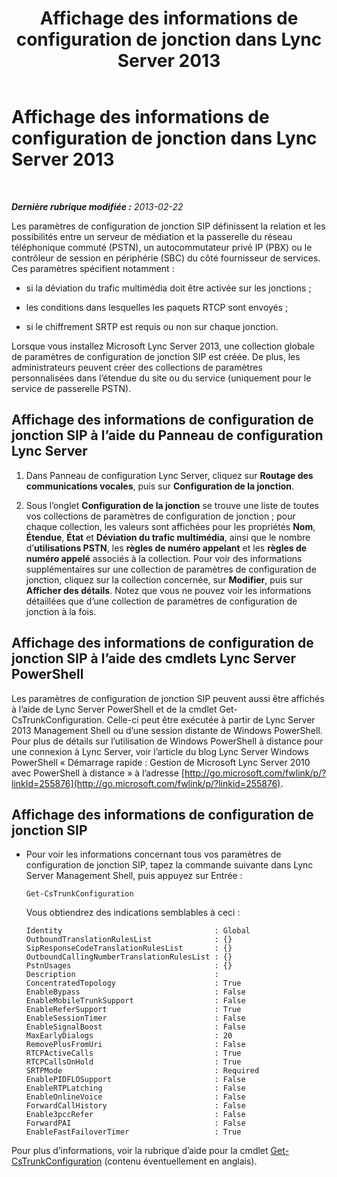 ﻿---
title: Affichage des informations de configuration de jonction dans Lync Server 2013
TOCTitle: Affichage des informations de configuration de jonction dans Lync Server 2013
ms:assetid: ebe10e14-08c2-4797-9254-9ed89516d5cd
ms:mtpsurl: https://technet.microsoft.com/fr-fr/library/JJ721927(v=OCS.15)
ms:contentKeyID: 49891594
ms.date: 05/20/2016
mtps_version: v=OCS.15
ms.translationtype: HT
---

# Affichage des informations de configuration de jonction dans Lync Server 2013

 

_**Dernière rubrique modifiée :** 2013-02-22_

Les paramètres de configuration de jonction SIP définissent la relation et les possibilités entre un serveur de médiation et la passerelle du réseau téléphonique commuté (PSTN), un autocommutateur privé IP (PBX) ou le contrôleur de session en périphérie (SBC) du côté fournisseur de services. Ces paramètres spécifient notamment :

  - si la déviation du trafic multimédia doit être activée sur les jonctions ;

  - les conditions dans lesquelles les paquets RTCP sont envoyés ;

  - si le chiffrement SRTP est requis ou non sur chaque jonction.

Lorsque vous installez Microsoft Lync Server 2013, une collection globale de paramètres de configuration de jonction SIP est créée. De plus, les administrateurs peuvent créer des collections de paramètres personnalisées dans l’étendue du site ou du service (uniquement pour le service de passerelle PSTN).

## Affichage des informations de configuration de jonction SIP à l’aide du Panneau de configuration Lync Server

1.  Dans Panneau de configuration Lync Server, cliquez sur **Routage des communications vocales**, puis sur **Configuration de la jonction**.

2.  Sous l’onglet **Configuration de la jonction** se trouve une liste de toutes vos collections de paramètres de configuration de jonction ; pour chaque collection, les valeurs sont affichées pour les propriétés **Nom**, **Étendue**, **État** et **Déviation du trafic multimédia**, ainsi que le nombre d’**utilisations PSTN**, les **règles de numéro appelant** et les **règles de numéro appelé** associés à la collection. Pour voir des informations supplémentaires sur une collection de paramètres de configuration de jonction, cliquez sur la collection concernée, sur **Modifier**, puis sur **Afficher des détails**. Notez que vous ne pouvez voir les informations détaillées que d’une collection de paramètres de configuration de jonction à la fois.

## Affichage des informations de configuration de jonction SIP à l’aide des cmdlets Lync Server PowerShell

Les paramètres de configuration de jonction SIP peuvent aussi être affichés à l’aide de Lync Server PowerShell et de la cmdlet Get-CsTrunkConfiguration. Celle-ci peut être exécutée à partir de Lync Server 2013 Management Shell ou d’une session distante de Windows PowerShell. Pour plus de détails sur l’utilisation de Windows PowerShell à distance pour une connexion à Lync Server, voir l’article du blog Lync Server Windows PowerShell « Démarrage rapide : Gestion de Microsoft Lync Server 2010 avec PowerShell à distance » à l’adresse [http://go.microsoft.com/fwlink/p/?linkId=255876](http://go.microsoft.com/fwlink/p/?linkid=255876).

## Affichage des informations de configuration de jonction SIP

  - Pour voir les informations concernant tous vos paramètres de configuration de jonction SIP, tapez la commande suivante dans Lync Server Management Shell, puis appuyez sur Entrée :
    
        Get-CsTrunkConfiguration
    
    Vous obtiendrez des indications semblables à ceci :
    
        Identity                                  : Global
        OutboundTranslationRulesList              : {}
        SipResponseCodeTranslationRulesList       : {}
        OutboundCallingNumberTranslationRulesList : {}
        PstnUsages                                : {}
        Description                               :
        ConcentratedTopology                      : True
        EnableBypass                              : False
        EnableMobileTrunkSupport                  : False
        EnableReferSupport                        : True
        EnableSessionTimer                        : False
        EnableSignalBoost                         : False
        MaxEarlyDialogs                           : 20
        RemovePlusFromUri                         : False
        RTCPActiveCalls                           : True
        RTCPCallsOnHold                           : True
        SRTPMode                                  : Required
        EnablePIDFLOSupport                       : False
        EnableRTPLatching                         : False
        EnableOnlineVoice                         : False
        ForwardCallHistory                        : False
        Enable3pccRefer                           : False
        ForwardPAI                                : False
        EnableFastFailoverTimer                   : True

Pour plus d’informations, voir la rubrique d’aide pour la cmdlet [Get-CsTrunkConfiguration](get-cstrunkconfiguration.md) (contenu éventuellement en anglais).

